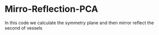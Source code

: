 # Mirro-Reflection-PCA
In this code we calculate the symmetry plane and then mirror reflect the second of vessels
